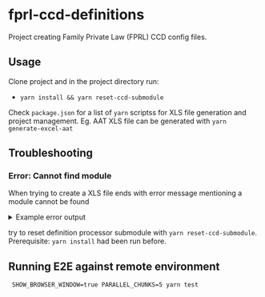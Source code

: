 # fprl-ccd-definitions

Project creating Family Private Law (FPRL) CCD config files.

## Usage

Clone project and in the project directory run:
 - `yarn install && yarn reset-ccd-submodule`

Check `package.json` for a list of `yarn` scriptss for XLS file generation and project management. Eg. AAT XLS file can
be generated with `yarn generate-excel-aat`

## Troubleshooting

### Error: Cannot find module

When trying to create a XLS file ends with error message mentioning a module cannot be found

<details>
  <summary>Example error output</summary>

```sh
yarn run v1.22.5
$ TARGET_ENV=aat CCD_DEF_COS_URL=$npm_package_config_aat_cosUrl CCD_DEF_CCD_URL=$npm_package_config_aat_ccdUrl yarn run generate-excel -e *-prod.json
$ yarn --cwd ccd-definition-processor json2xlsx -D ../definitions/family-private/json -o ../definitions/family-private/xlsx/ccd-config-${TARGET_ENV:-base}.xlsx -e '*-prod.json'
$ node ./bin/json2xlsx -D ../definitions/family-private/json -o ../definitions/family-private/xlsx/ccd-config-aat.xlsx -e '*-prod.json'
node:internal/modules/cjs/loader:927
  throw err;
  ^

Error: Cannot find module 'matcher'
Require stack:
- [...]/fprl-ccd-definitions/ccd-definition-processor/src/main/lib/file-utils.js
- [...]/fprl-ccd-definitions/ccd-definition-processor/src/main/json2xlsx.js
- [...]/fprl-ccd-definitions/ccd-definition-processor/bin/json2xlsx.js
    at Function.Module._resolveFilename (node:internal/modules/cjs/loader:924:15)
    at Function.Module._load (node:internal/modules/cjs/loader:769:27)
    at Module.require (node:internal/modules/cjs/loader:996:19)
    at require (node:internal/modules/cjs/helpers:92:18)
    at Object.<anonymous> ([...]/fprl-ccd-definitions/ccd-definition-processor/src/main/lib/file-utils.js:4:17)
    at Module._compile (node:internal/modules/cjs/loader:1092:14)
    at Object.Module._extensions..js (node:internal/modules/cjs/loader:1121:10)
    at Module.load (node:internal/modules/cjs/loader:972:32)
    at Function.Module._load (node:internal/modules/cjs/loader:813:14)
    at Module.require (node:internal/modules/cjs/loader:996:19) {
  code: 'MODULE_NOT_FOUND',
  requireStack: [
    '[...]/fprl-ccd-definitions/ccd-definition-processor/src/main/lib/file-utils.js',
    '[...]/fprl-ccd-definitions/ccd-definition-processor/src/main/json2xlsx.js',
    '[...]/fprl-ccd-definitions/ccd-definition-processor/bin/json2xlsx.js'
  ]
}
```

</details>

try to reset definition processor submodule with `yarn reset-ccd-submodule`. Prerequisite: `yarn install` had been run before. 

## Running E2E against remote environment
```$bash
 SHOW_BROWSER_WINDOW=true PARALLEL_CHUNKS=5 yarn test
```
